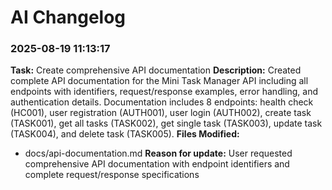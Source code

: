 # AI Changelog

### 2025-08-19 11:13:17
**Task:** Create comprehensive API documentation
**Description:** Created complete API documentation for the Mini Task Manager API including all endpoints with identifiers, request/response examples, error handling, and authentication details. Documentation includes 8 endpoints: health check (HC001), user registration (AUTH001), user login (AUTH002), create task (TASK001), get all tasks (TASK002), get single task (TASK003), update task (TASK004), and delete task (TASK005).
**Files Modified:**
- docs/api-documentation.md
**Reason for update:** User requested comprehensive API documentation with endpoint identifiers and complete request/response specifications
